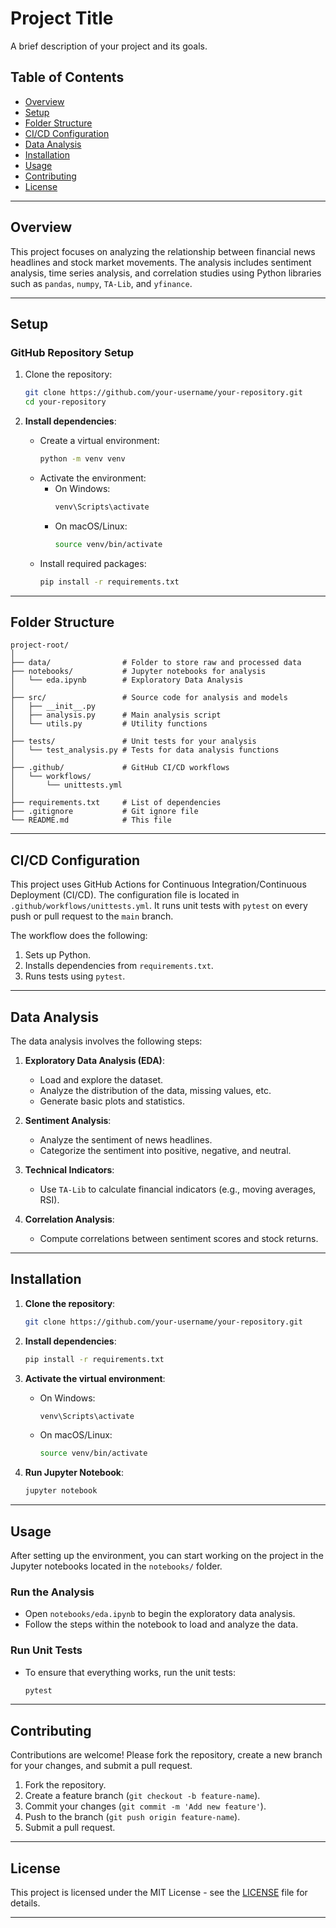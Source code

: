 # **Project Title**

A brief description of your project and its goals.

## **Table of Contents**

- [Overview](#overview)
- [Setup](#setup)
- [Folder Structure](#folder-structure)
- [CI/CD Configuration](#cicd-configuration)
- [Data Analysis](#data-analysis)
- [Installation](#installation)
- [Usage](#usage)
- [Contributing](#contributing)
- [License](#license)

---

## **Overview**

This project focuses on analyzing the relationship between financial news headlines and stock market movements. The analysis includes sentiment analysis, time series analysis, and correlation studies using Python libraries such as `pandas`, `numpy`, `TA-Lib`, and `yfinance`.

---

## **Setup**

### **GitHub Repository Setup**

1. Clone the repository:
   ```bash
   git clone https://github.com/your-username/your-repository.git
   cd your-repository
   ```

2. **Install dependencies**:
   - Create a virtual environment:
     ```bash
     python -m venv venv
     ```
   - Activate the environment:
     - On Windows:
       ```bash
       venv\Scripts\activate
       ```
     - On macOS/Linux:
       ```bash
       source venv/bin/activate
       ```
   - Install required packages:
     ```bash
     pip install -r requirements.txt
     ```

---

## **Folder Structure**

```
project-root/
│
├── data/                # Folder to store raw and processed data
├── notebooks/           # Jupyter notebooks for analysis
│   └── eda.ipynb        # Exploratory Data Analysis
│
├── src/                 # Source code for analysis and models
│   ├── __init__.py
│   ├── analysis.py      # Main analysis script
│   └── utils.py         # Utility functions
│
├── tests/               # Unit tests for your analysis
│   └── test_analysis.py # Tests for data analysis functions
│
├── .github/             # GitHub CI/CD workflows
│   └── workflows/
│       └── unittests.yml
│
├── requirements.txt     # List of dependencies
├── .gitignore           # Git ignore file
└── README.md            # This file
```

---

## **CI/CD Configuration**

This project uses GitHub Actions for Continuous Integration/Continuous Deployment (CI/CD). The configuration file is located in `.github/workflows/unittests.yml`. It runs unit tests with `pytest` on every push or pull request to the `main` branch.

The workflow does the following:
1. Sets up Python.
2. Installs dependencies from `requirements.txt`.
3. Runs tests using `pytest`.

---

## **Data Analysis**

The data analysis involves the following steps:
1. **Exploratory Data Analysis (EDA)**:
   - Load and explore the dataset.
   - Analyze the distribution of the data, missing values, etc.
   - Generate basic plots and statistics.

2. **Sentiment Analysis**:
   - Analyze the sentiment of news headlines.
   - Categorize the sentiment into positive, negative, and neutral.

3. **Technical Indicators**:
   - Use `TA-Lib` to calculate financial indicators (e.g., moving averages, RSI).

4. **Correlation Analysis**:
   - Compute correlations between sentiment scores and stock returns.

---

## **Installation**

1. **Clone the repository**:
   ```bash
   git clone https://github.com/your-username/your-repository.git
   ```

2. **Install dependencies**:
   ```bash
   pip install -r requirements.txt
   ```

3. **Activate the virtual environment**:
   - On Windows:
     ```bash
     venv\Scripts\activate
     ```
   - On macOS/Linux:
     ```bash
     source venv/bin/activate
     ```

4. **Run Jupyter Notebook**:
   ```bash
   jupyter notebook
   ```

---

## **Usage**

After setting up the environment, you can start working on the project in the Jupyter notebooks located in the `notebooks/` folder.

### **Run the Analysis**
- Open `notebooks/eda.ipynb` to begin the exploratory data analysis.
- Follow the steps within the notebook to load and analyze the data.

### **Run Unit Tests**
- To ensure that everything works, run the unit tests:
   ```bash
   pytest
   ```

---

## **Contributing**

Contributions are welcome! Please fork the repository, create a new branch for your changes, and submit a pull request.

1. Fork the repository.
2. Create a feature branch (`git checkout -b feature-name`).
3. Commit your changes (`git commit -m 'Add new feature'`).
4. Push to the branch (`git push origin feature-name`).
5. Submit a pull request.

---

## **License**

This project is licensed under the MIT License - see the [LICENSE](LICENSE) file for details.

---

